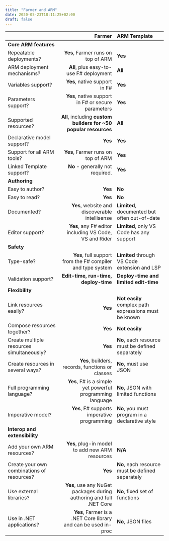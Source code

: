 ```yaml
---
title: "Farmer and ARM"
date: 2020-05-23T18:11:25+02:00
draft: false
---
```


| | Farmer | ARM Template |
|-|-:|:-|
| **Core ARM features** |
| Repeatable deployments? | **Yes**, Farmer runs on top of ARM | **Yes** |
| ARM deployment mechanisms? | **All**, plus easy-to-use F# deployment | **All** |
| Variables support? | **Yes**, native support in F# | **Yes** |
| Parameters support? | **Yes**, native support in F# or secure parameters | **Yes** |
| Supported resources? | **All**, including **custom builders for ~50 popular resources**  | **All** |
| Declarative model support? | **Yes** | **Yes** |
| Support for all ARM tools? | **Yes**, Farmer runs on top of ARM | **Yes** |
| Linked Template support? | **No** - generally not required. | **Yes** |
| **Authoring** |
| Easy to author? | **Yes** | **No** |
| Easy to read? | **Yes** | **No** |
| Documented? | **Yes**, website and discoverable intellisense | **Limited**, documented but often out-of-date |
| Editor support? | **Yes**, any F# editor including VS Code, VS and Rider | **Limited**, only VS Code has any support |
| **Safety** |
| Type-safe? | **Yes**, full support from the F# compiler and type system | **Limited** through VS Code extension and LSP |
| Validation support? | **Edit-time, run-time, deploy-time** | **Deploy-time and limited edit-time** |
| **Flexibility** |
| Link resources easily? | **Yes** | **Not easily** complex path expressions must be known |
| Compose resources together? | **Yes** | **Not easily** |
| Create multiple resources simultaneously? | **Yes** | **No**, each resource must be defined separately |
| Create resources in several ways? | **Yes**, builders, records, functions or classes | **No**, must use JSON |
| Full programming language? | **Yes**, F# is a simple yet powerful programming language | **No**, JSON with limited functions |
| Imperative model? | **Yes**, F# supports imperative programming | **No**, you must program in a declarative style |
| **Interop and extensibility** |
| Add your own ARM resources? | **Yes**, plug-in model to add new ARM resources | **N/A**
| Create your own combinations of resources? | **Yes** | **No**, each resource must be defined separately |
| Use external libraries? | **Yes**, use any NuGet packages during authoring and full .NET Core | **No**, fixed set of functions |
| Use in .NET applications? | **Yes**, Farmer is a .NET Core library and can be used in-proc | **No**, JSON files |